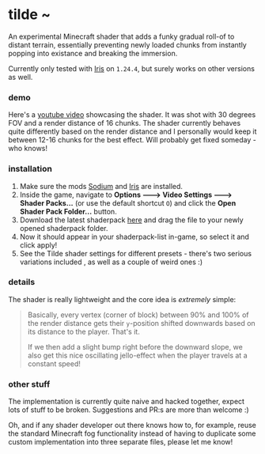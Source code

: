 # tilde ~

An experimental Minecraft shader that adds a funky gradual roll-of to distant terrain, essentially preventing newly loaded chunks from instantly popping into existance and breaking the immersion.

Currently only tested with [Iris](https://modrinth.com/mod/iris) on `1.24.4`, but surely works on other versions as well.

### demo

Here's a [youtube video](https://www.youtube.com/watch?v=4PobR0GUjWA) showcasing the shader. It was shot with 30 degrees FOV and a render distance of 16 chunks. The shader currently behaves quite differently based on the render distance and I personally would keep it between 12-16 chunks for the best effect. Will probably get fixed someday - who knows!

### installation

1. Make sure the mods [Sodium](https://modrinth.com/mod/sodium) and [Iris](https://modrinth.com/mod/iris) are installed.
2. Inside the game, navigate to **Options 🡒 Video Settings 🡒 Shader Packs...** (or use the default shortcut `O`) and click the **Open Shader Pack Folder...** button.
3. Download the latest shaderpack [here](https://github.com/Kattjakt/tilde/archive/refs/heads/main.zip) and drag the file to your newly opened shaderpack folder.
4. Now it should appear in your shaderpack-list in-game, so select it and click apply!
5. See the Tilde shader settings for different presets - there's two serious variations included , as well as a couple of weird ones :)

### details

The shader is really lightweight and the core idea is _extremely_ simple:

> Basically, every vertex (corner of block) between 90% and 100% of the render distance gets their `y`-position shifted downwards based on its distance to the player. That's it.
>
> If we then add a slight bump right before the downward slope, we also get this nice oscillating jello-effect when the player travels at a constant speed!

### other stuff

The implementation is currently quite naive and hacked together, expect lots of stuff to be broken. Suggestions and PR:s are more than welcome :)

Oh, and if any shader developer out there knows how to, for example,
reuse the standard Minecraft fog functionality instead of having to duplicate some custom implementation into three separate files, please let me know!
